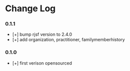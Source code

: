 # Change Log

### 0.1.1

- [+] bump rjsf version to 2.4.0    
- [+] add organization, practitioner, familymemberhistory

### 0.1.0

- [+] first verison opensourced

```

```

